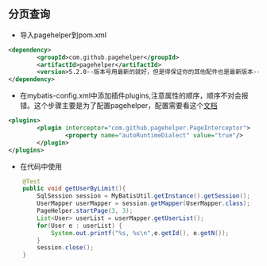 ## 分页查询
* 导入pagehelper到pom.xml
```xml
<dependency>
	    <groupId>com.github.pagehelper</groupId>
	    <artifactId>pagehelper</artifactId>
	    <version>5.2.0--版本号用最新的就好，但是得保证你的其他配件也是最新版本--</version>
</dependency>
```
* 在mybatis-config.xml中添加插件plugins,注意属性的顺序，顺序不对会报错。这个步骤主要是为了配置pagehelper，配置需要看这个[文档](https://pagehelper.github.io/docs/howtouse/)

```xml
<plugins>
		<plugin interceptor="com.github.pagehelper.PageInterceptor">
		        <property name="autoRuntimeDialect" value="true"/>
		</plugin>
</plugins>
```
* 在代码中使用

```java
	@Test
	public void getUserByLimit(){
		SqlSession session = MyBatisUtil.getInstance().getSession();
		UserMapper userMapper = session.getMapper(UserMapper.class);
		PageHelper.startPage(3, 3);
		List<User> userList = userMapper.getUserList();
		for(User e : userList) {
			System.out.printf("%s, %s\n",e.getId(), e.getN());
		}
		session.close();
	}
```